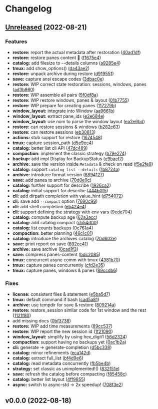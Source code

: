 # Changelog

## [Unreleased](https://github.com/graelo/tmux-backup/compare/v0.0.0...HEAD) (2022-08-21)

### Features

* **restore:** report the actual metadata after restoration
  ([40ad1df](https://github.com/graelo/tmux-backup/commit/40ad1df6715934d1727d93ee076f09598f343dc8))
* **restore:** restore panes content 🎉
  ([f1675e4](https://github.com/graelo/tmux-backup/commit/f1675e49b494ad9a9492ca6760aaeb30030cacf9))
* **catalog:** add filesize to --details columns
  ([a9285e4](https://github.com/graelo/tmux-backup/commit/a9285e415d016e658c4deef1d3ada767ecd29181))
* **tmux:** add show_options()
  ([da43ae2](https://github.com/graelo/tmux-backup/commit/da43ae214fd409dfcbf02b44bec83ca9d119cefd))
* **restore:** unpack archive during restore
  ([d919551](https://github.com/graelo/tmux-backup/commit/d9195510d2b06fc8503bd2742bca642f27036b80))
* **save:** capture ansi escape codes
  ([3dbac0e](https://github.com/graelo/tmux-backup/commit/3dbac0eb8c3a9d1d64a07fea346ad2a67e493bbf))
* **restore:** WIP correct state restoration: sessions, windows, panes
  ([ad3b860](https://github.com/graelo/tmux-backup/commit/ad3b86007179e2552e3841aa87f71c29e74eb2a4))
* **restore:** WIP assemble all pairs
  ([5f0df8a](https://github.com/graelo/tmux-backup/commit/5f0df8af590074679d8e0004d561d4420ddbe77e))
* **restore:** WIP restore windows, panes & layout
  ([01b7755](https://github.com/graelo/tmux-backup/commit/01b7755e56b42085dde85eb7523811333e149b7f))
* **restore:** WIP prepare for creating panes
  ([117279b](https://github.com/graelo/tmux-backup/commit/117279bd9ef54154891f50f07a47309a64f0619a))
* **window_layout:** integrate into Window
  ([aa9661b](https://github.com/graelo/tmux-backup/commit/aa9661bdf78211ca688833dc188d54a8fd8d42b1))
* **window_layout:** extract pane_ids
  ([e2e684e](https://github.com/graelo/tmux-backup/commit/e2e684e0765d678aa0b90ad3136ff10add3986f2))
* **window_layout:** use nom to parse the window layout
  ([ea2e6bd](https://github.com/graelo/tmux-backup/commit/ea2e6bd92c14861cbcf4b1e7164f42efbd6d84df))
* **restore:** can restore sessions & windows
  ([b282c63](https://github.com/graelo/tmux-backup/commit/b282c6309dd75a9f3639ad3997d43a33eb3853bb))
* **restore:** can restore sessions
  ([eb30813](https://github.com/graelo/tmux-backup/commit/eb3081338dd97956736149acac122d703f2774a0))
* **actions:** stub support for restore
  ([1674548](https://github.com/graelo/tmux-backup/commit/1674548988bdcfd09e76b42ee8ecdec8fde3b200))
* **tmux:** capture session_path
  ([d5e9ec4](https://github.com/graelo/tmux-backup/commit/d5e9ec4105f76414c83647e1f290ee96ceafcf1a))
* **catalog:** better list cli API
  ([47dc489](https://github.com/graelo/tmux-backup/commit/47dc489786e71a3d03494aebcc7c9f47a1590844))
* **compaction:** implement the classic strategy
  ([b79e274](https://github.com/graelo/tmux-backup/commit/b79e2743e92d66a4e65213f26e2794541dc5f76f))
* **backup:** add impl Display for BackupStatus
  ([e9baef7](https://github.com/graelo/tmux-backup/commit/e9baef730974ed8497bd77145f3e470483f2c4df))
* **archive:** save the version inside `Metadata` & check on read
  ([f5e2fe9](https://github.com/graelo/tmux-backup/commit/f5e2fe979faaca7eb84e8b29a9e19f57607b30ac))
* **catalog:** support `catalog list --details`
  ([1b8724a](https://github.com/graelo/tmux-backup/commit/1b8724a1607365241ff3a40311b49eb459795149))
* **archive:** introduce format version
  ([8894127](https://github.com/graelo/tmux-backup/commit/88941279e65cb87463e12f6cee120fca1b51d3a8))
* **save:** add panes to archive
  ([70d0e9c](https://github.com/graelo/tmux-backup/commit/70d0e9ce7b0ef4aa19e66c04d19d330d0b9ac0fb))
* **catalog:** further support for describe
  ([1926ca2](https://github.com/graelo/tmux-backup/commit/1926ca28953ba915d6aa05e1dbd30e09783822cb))
* **catalog:** initial support for describe
  ([444b0f5](https://github.com/graelo/tmux-backup/commit/444b0f587ee06b253ba1ad5e6a3419ef2f3cdafd))
* **cli:** add dirpath completion with value_hint
  ([d754072](https://github.com/graelo/tmux-backup/commit/d754072aabb3ae2b86554a25e492268e0a89eaaa))
* **cli:** save add `--compact` option
  ([7690c99](https://github.com/graelo/tmux-backup/commit/7690c999152811dfaa2158e81a36d897f107aceb))
* **cli:** add shell completion
  ([eb424e4](https://github.com/graelo/tmux-backup/commit/eb424e4b783a210f919ad36ccace00e8fd333dd9))
* **cli:** support defining the strategy with env vars
  ([9ede704](https://github.com/graelo/tmux-backup/commit/9ede704a1ba62e71692b96c5963b10cec53e5f74))
* **catalog:** compute backup age
  ([62a3acc](https://github.com/graelo/tmux-backup/commit/62a3acc26cbf1427c63d4332ba067ce8fb3b3c39))
* **catalog:** add catalog compact
  ([cb54d00](https://github.com/graelo/tmux-backup/commit/cb54d00ba7e7e25d18db4f32d53e12eba90e4d59))
* **catalog:** list counts backups
  ([0c761a4](https://github.com/graelo/tmux-backup/commit/0c761a43140a634563fe0cfdf744039b8364766c))
* **compaction:** better planning
  ([46c1c01](https://github.com/graelo/tmux-backup/commit/46c1c01af6330362c3a3c84b1d5978a677c5b1e4))
* **catalog:** introduce the archives catalog
  ([70d602e](https://github.com/graelo/tmux-backup/commit/70d602e2e34c15e017c0bb5d5336a6bce08abe13))
* **save:** print report on save
  ([892cc41](https://github.com/graelo/tmux-backup/commit/892cc416580a8bafa7d61f51dd4305f491846ff8))
* **archive:** save archive
  ([0cad1f3](https://github.com/graelo/tmux-backup/commit/0cad1f354f5625d626ab5b16a7c5623a4cf5cce3))
* **save:** compress panes-content
  ([bdc2085](https://github.com/graelo/tmux-backup/commit/bdc208590a38ec5f25a32ca4e48ca74fc3c65e0e))
* **tmux:** concurrent async comm with tmux
  ([4381b70](https://github.com/graelo/tmux-backup/commit/4381b703acc0265b55e1ac2f4ba3ff85805d67b3))
* **tmux:** capture panes concurrently
  ([cfd2e35](https://github.com/graelo/tmux-backup/commit/cfd2e35266b12f8f2d3d5f97f74f509306c4f858))
* **tmux:** capture panes, windows & panes
  ([89ccdb6](https://github.com/graelo/tmux-backup/commit/89ccdb63f451e784f2659d1786d26471476c4e34))

### Fixes

* **license:** consistent files & statement
  ([e5ba5d7](https://github.com/graelo/tmux-backup/commit/e5ba5d7b3e30aca754bc25bceef93307c49a1766))
* **tmux:** default command if bash
  ([cad5a81](https://github.com/graelo/tmux-backup/commit/cad5a81bb2851952b19bfc545714bde314d3414c))
* **archive:** use tempdir for save & restore
  ([809214a](https://github.com/graelo/tmux-backup/commit/809214a198032d50d473d1f69b5348b677232b23))
* **restore:** restore_session similar code for 1st window and the rest
  ([1121f80](https://github.com/graelo/tmux-backup/commit/1121f8084c2ce999c5a5547b6cf9c8ecdeb0c093))
* add missing docs
  ([0bf3738](https://github.com/graelo/tmux-backup/commit/0bf37381d353ffa78ac10abde296a477ac232155))
* **restore:** WIP add time measurements
  ([89cc537](https://github.com/graelo/tmux-backup/commit/89cc53737cb5688e42faaed0da5e40da04528c05))
* **restore:** WIP report the new session id
  ([1f21090](https://github.com/graelo/tmux-backup/commit/1f2109096a6da278208fd4ee627d529822888933))
* **window_layout:** simplify by using hex_digit1
  ([56d2324](https://github.com/graelo/tmux-backup/commit/56d232416a64cb7d53c95e19cbfe8fe378c22fb8))
* **compaction:** support having no backups yet
  ([0ac1b2a](https://github.com/graelo/tmux-backup/commit/0ac1b2ac92b1eeb176a5df7f46db0d11678b090f))
* **cli:** generate -> generate-completion
  ([d5bc338](https://github.com/graelo/tmux-backup/commit/d5bc33824ba09159c87e3ccb95e152f5ae5a9bd8))
* **catalog:** minor refinements
  ([eca142d](https://github.com/graelo/tmux-backup/commit/eca142d7e262bcb110e76e8efdc5c956cba1eabb))
* **catalog:** extract full_list
  ([bf4d9e6](https://github.com/graelo/tmux-backup/commit/bf4d9e6d391a36ffa7572b99ff7adc5b0c080bcf))
* **catalog:** read metadata concurrently
  ([fb5be4b](https://github.com/graelo/tmux-backup/commit/fb5be4b16d9512eed00ab7fce0e49f6225ec5c05))
* **strategy:** set classic as unimplemented!()
  ([832f51e](https://github.com/graelo/tmux-backup/commit/832f51e1518c4c88bbdb43b74d9074d38c0b9d10))
* **save:** refresh the catalog before compacting
  ([f85458c](https://github.com/graelo/tmux-backup/commit/f85458c8ad0ff7d7f79081a1c0a3a80b703c9f53))
* **catalog:** better list layout
  ([4ff9855](https://github.com/graelo/tmux-backup/commit/4ff9855e5a968f7c1a5906934bdd96460e8b8a3e))
* **async:** switch to async-std -> 2x speedup!
  ([708f3e2](https://github.com/graelo/tmux-backup/commit/708f3e269488a1426ca2b31fa7fcd0950d27cd92))

## v0.0.0 (2022-08-18)
